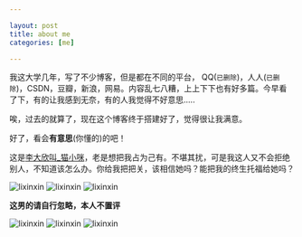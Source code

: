 ```yaml
---

layout: post
title: about me
categories: [me]

---
```


我这大学几年，写了不少博客，但是都在不同的平台， QQ(`已删除`)，人人(`已删除`)，CSDN，豆瓣，新浪，网易。内容乱七八糟，上上下下也有好多篇。今早看了下，有的让我感到无奈，有的人我觉得不好意思.....

唉，过去的就算了，现在这个博客终于搭建好了，觉得很让我满意。

好了，看会**有意思**(你懂的)的吧！

这是[李大欣叫_猫小咪](http://weibo.com/u/2414586740)，老是想把我占为己有。不堪其扰，可是我这人又不会拒绝别人，不知道该怎么办。你给我把把关，该相信她吗？能把我的终生托福给她吗？


<img src="./imgs/lixinxin1.jpg" alt="lixinxin" title="为了公正我就不评论什么了">

<img src="../imgs/lixinxin2.jpg" alt="lixinxin" title="为了公正我就不评论什么了">

<img src="../imgs/lixinxin3.jpg" alt="lixinxin" title="为了公正我就不评论什么了">

**这男的请自行忽略，本人不置评**

<img src="../imgs/lixinxin4.jpg" alt="lixinxin" title="为了公正我就不评论什么了">


<img src="../imgs/lixinxin5.jpg" alt="lixinxin" title="为了公正我就不评论什么了">

<img src="../imgs/lixinxin6.jpg" alt="lixinxin" title="为了公正我就不评论什么了">